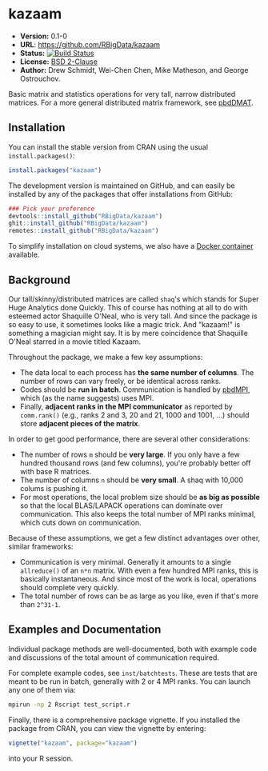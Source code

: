 # kazaam

* **Version:** 0.1-0
* **URL**: https://github.com/RBigData/kazaam
* **Status:** [![Build Status](https://travis-ci.org/RBigData/kazaam.png)](https://travis-ci.org/RBigData/kazaam)
* **License:** [BSD 2-Clause](http://opensource.org/licenses/BSD-2-Clause)
* **Author:** Drew Schmidt, Wei-Chen Chen, Mike Matheson, and George Ostrouchov.

Basic matrix and statistics operations for very tall, narrow distributed matrices.  For a more general distributed matrix framework, see [pbdDMAT](https://cran.r-project.org/package=pbdDMAT).



## Installation

You can install the stable version from CRAN using the usual `install.packages()`:

```r
install.packages("kazaam")
```

The development version is maintained on GitHub, and can easily be installed by any of the packages that offer installations from GitHub:

```r
### Pick your preference
devtools::install_github("RBigData/kazaam")
ghit::install_github("RBigData/kazaam")
remotes::install_github("RBigData/kazaam")
```

To simplify installation on cloud systems, we also have a
[Docker container](https://github.com/RBigData/pbdr-kazaam) available.



## Background

Our tall/skinny/distributed matrices are called `shaq`'s which stands for Super Huge Analytics done Quickly.  This of course has nothing at all to do with esteemed actor Shaquille O'Neal, who is very tall.  And since the package is so easy to use, it sometimes looks like a magic trick.  And "kazaam!" is something a magician might say.  It is by mere coincidence that Shaquille O'Neal starred in a movie titled Kazaam.

Throughout the package, we make a few key assumptions:
* The data local to each process has **the same number of columns**.  The number of rows can vary freely, or be identical across ranks.
* Codes should be **run in batch**.  Communication is handled by [pbdMPI](https://cran.r-project.org/package=pbdMPI), which (as the name suggests) uses MPI.
* Finally, **adjacent ranks in the MPI communicator** as reported by `comm.rank()` (e.g., ranks 2 and 3, 20 and 21, 1000 and 1001, ...) should store **adjacent pieces of the matrix**.

In order to get good performance, there are several other considerations:

* The number of rows `m` should be **very large**.  If you only have a few hundred thousand rows (and few columns), you're probably better off with base R matrices.
* The number of columns `n` should be **very small**.  A shaq with 10,000 colums is pushing it.
* For most operations, the local problem size should be **as big as possible** so that the local BLAS/LAPACK operations can dominate over communication.  This also keeps the total number of MPI ranks minimal, which cuts down on communication.

Because of these assumptions, we get a few distinct advantages over other, similar frameworks:
* Communication is very minimal.  Generally it amounts to a single `allreduce()` of an `n*n` matrix.  With even a few hundred MPI ranks, this is basically instantaneous.  And since most of the work is local, operations should complete very quickly.
* The total number of rows can be as large as you like, even if that's more than `2^31-1`.



## Examples and Documentation

Individual package methods are well-documented, both with example code and discussions of the total amount of communication required.

For complete example codes, see `inst/batchtests`.  These are tests that are meant to be run in batch, generally with 2 or 4 MPI ranks.  You can launch any one of them via:

```bash
mpirun -np 2 Rscript test_script.r
```

Finally, there is a comprehensive package vignette.  If you installed the package from CRAN, you can view the vignette by entering:

```r
vignette("kazaam", package="kazaam")
```

into your R session.

